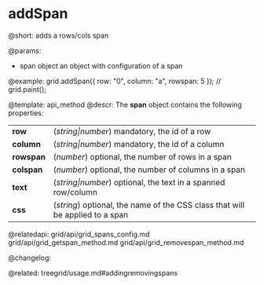 addSpan
=============

@short: adds a rows/cols span


@params:
- span 		object 		an object with configuration of a span



@example:
grid.addSpan({ 
    row: "0", 
    column: "a", 
    rowspan: 5 
});
// grid.paint();


@template: api_method
@descr:
The **span** object contains the following properties:

<table class="webixdoc_links">
	<tbody>
        <tr>
			<td class="webixdoc_links0"><b>row</b></td>
			<td>(<i>string|number</i>) mandatory, the id of a row</td>
		</tr>
		<tr>
			<td class="webixdoc_links0"><b>column</b></td>
			<td>(<i>string|number</i>) mandatory, the id of a column</td>
		</tr>
		<tr>
			<td class="webixdoc_links0"><b>rowspan</b></td>
			<td>(<i>number</i>) optional, the number of rows in a span</td>
		</tr>
		<tr>
			<td class="webixdoc_links0"><b>colspan</b></td>
			<td>(<i>number</i>) optional, the number of columns in a span</td>
		</tr>
		<tr>
			<td class="webixdoc_links0"><b>text</b></td>
			<td>(<i>string|number</i>) optional, the text in a spanned row/column</td>
		</tr>
		<tr>
			<td class="webixdoc_links0"><b>css</b></td>
			<td>(<i>string</i>) optional, the name of the CSS class that will be applied to a span</td>
		</tr>
    </tbody>
</table>


@relatedapi:
grid/api/grid_spans_config.md
grid/api/grid_getspan_method.md
grid/api/grid_removespan_method.md


@changelog:

@related: treegrid/usage.md#addingremovingspans
